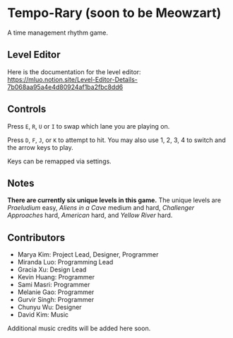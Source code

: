 # Tempo-Rary (soon to be Meowzart)

A time management rhythm game.

## Level Editor

Here is the documentation for the level editor: https://mluo.notion.site/Level-Editor-Details-7b068aa95a4e4d80924af1ba2fbc8dd6

## Controls

Press `E`, `R`, `U` or `I` to swap which lane you are playing on.

Press `D`, `F`, `J`, or `K` to attempt to hit. You may also use 1, 2, 3, 4 to switch and the arrow keys to play.

Keys can be remapped via settings.

## Notes

**There are currently six unique levels in this game.** The unique levels are *Praeludium* easy, *Aliens in a Cave* medium and hard, *Challenger Approaches* hard, *American* hard, and *Yellow River* hard.

## Contributors

<!-- TODO: update with links to people's profiles -->

- Marya Kim: Project Lead, Designer, Programmer
- Miranda Luo: Programming Lead
- Gracia Xu: Design Lead
- Kevin Huang: Programmer
- Sami Masri: Programmer
- Melanie Gao: Programmer
- Gurvir Singh: Programmer
- Chunyu Wu: Designer
- David Kim: Music

Additional music credits will be added here soon.
